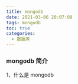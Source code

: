 ```yaml
---
title: mongodb
date: 2021-03-06 20:07:09
tags: mongodb
toc: true
categories:
  - 数据库
---
```


### mongodb 简介

1，什么是 mongodb

<!-- more -->
